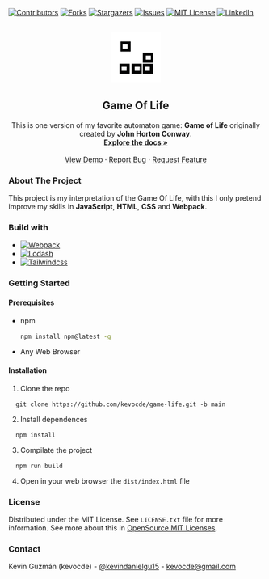 [![Contributors][contributors-shield]][contributors-url]
[![Forks][forks-shield]][forks-url]
[![Stargazers][stars-shield]][stars-url]
[![Issues][issues-shield]][issues-url]
[![MIT License][license-shield]][license-url]
[![LinkedIn][linkedin-shield]][linkedin-url]

<br />
<div align="center">
  <a href="https://github.com/kevocde/game-life">
    <img src="public/logo.png" alt="Logo" width="100" height="100">
  </a>
  <h2 align="center">Game Of Life</h2>
  <p align="center">
    This is one version of my favorite automaton game: <strong>Game of Life</strong> 
    originally created by <strong>John Horton Conway</strong>.
    <br />
    <a href="https://github.com/kevocde/game-life"><strong>Explore the docs »</strong></a>
    <br />
    <br />
    <a href="https://kevocde.github.io/game-life" target="_blank">View Demo</a>
    ·
    <a href="https://github.com/kevocde/game-life/issues">Report Bug</a>
    ·
    <a href="https://github.com/kevocde/game-life/issues">Request Feature</a>
  </p>
</div>

### About The Project
This project is my interpretation of the Game Of Life, 
with this I only pretend improve my skills in **JavaScript**, **HTML**, **CSS** and **Webpack**.

### Build with
* [![Webpack][Webpack.js.org]][webpack-url]
* [![Lodash][Lodash.com]][lodash-url]
* [![Tailwindcss][Tailwindcss.com]][tailwindcss-url]

### Getting Started
#### Prerequisites
* npm
  ```sh
  npm install npm@latest -g
  ```
* Any Web Browser

#### Installation
1. Clone the repo
  ```shell
    git clone https://github.com/kevocde/game-life.git -b main
  ```
2. Install dependences
  ```
    npm install
  ```
3. Compilate the project
  ```
    npm run build
  ```
4. Open in your web browser the `dist/index.html` file

### License
Distributed under the MIT License. See `LICENSE.txt` file for more information.
See more about this in [OpenSource MIT Licenses](https://opensource.org/licenses/MIT).

### Contact
Kevin Guzmán (kevocde) - [@kevindanielgu15](https://twitter.com/KevinDanielGu15) - [kevocde@gmail.com](mailto:kevocde@gmail.com)

[contributors-shield]: https://img.shields.io/github/contributors/kevocde/game-life.svg?style=for-the-badge
[contributors-url]: https://github.com/kevocde/game-life/graphs/contributors
[forks-shield]: https://img.shields.io/github/forks/kevocde/game-life.svg?style=for-the-badge
[forks-url]: https://github.com/kevocde/game-life/network/members
[stars-shield]: https://img.shields.io/github/stars/kevocde/game-life.svg?style=for-the-badge
[stars-url]: https://github.com/kevocde/game-life/stargazers
[issues-shield]: https://img.shields.io/github/issues/kevocde/game-life.svg?style=for-the-badge
[issues-url]: https://github.com/kevocde/game-life/issues
[license-shield]: https://img.shields.io/github/license/kevocde/game-life.svg?style=for-the-badge&logo=mit
[license-url]: https://github.com/kevocde/game-life/blob/main/LICENSE.txt
[linkedin-shield]: https://img.shields.io/badge/-LinkedIn-black.svg?style=for-the-badge&logo=linkedin&colorB=555
[linkedin-url]: https://www.linkedin.com/in/kevocode
[Webpack.js.org]: https://img.shields.io/badge/webpack-%238DD6F9.svg?style=for-the-badge&logo=webpack&logoColor=white
[webpack-url]: https://webpack.js.org
[Lodash.com]: https://img.shields.io/badge/lodash-3492FF?style=for-the-badge&logo=lodash&&logoColor=white
[Lodash-url]: https://lodash.com
[Tailwindcss.com]: https://img.shields.io/badge/tailwind%20CSS-06B6D4?style=for-the-badge&logo=tailwindcss&&logoColor=white
[Tailwindcss-url]: https://tailwindcss.com